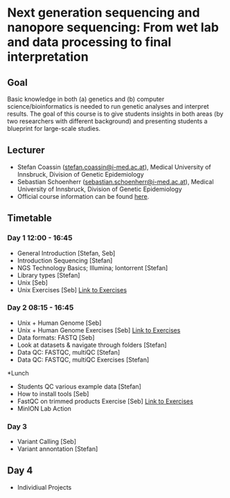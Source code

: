 # Next generation sequencing and nanopore sequencing: From wet lab and data processing to final interpretation

## Goal
Basic knowledge in both (a) genetics and (b) computer science/bioinformatics is needed to run genetic analyses and interpret results. The goal of this course is to give students insights in both areas (by two researchers with different background) and presenting students a blueprint for large-scale studies.  

## Lecturer
- Stefan Coassin (stefan.coassin@i-med.ac.at), Medical University of Innsbruck, Division of Genetic Epidemiology
- Sebastian Schoenherr (sebastian.schoenherr@i-med.ac.at), Medical University of Innsbruck, Division of Genetic Epidemiology
- Official course information can be found [here](https://inside.i-med.ac.at/online/wbLv.wbShowLVDetail?pStpSpNr=857962).

## Timetable

### Day 1 12:00 - 16:45
* General Introduction [Stefan, Seb]
* Introduction Sequencing [Stefan]
* NGS Technology Basics; Illumina; Iontorrent [Stefan]
* Library types [Stefan]
* Unix [Seb]
* Unix Exercises [Seb] [Link to Exercises](https://github.com/seppinho/ngs-class/blob/master/scripts/linux-basics.Rmd)

### Day 2 08:15 - 16:45
* Unix + Human Genome [Seb]
* Unix + Human Genome Exercises [Seb] [Link to Exercises](https://github.com/seppinho/ngs-class/blob/master/scripts/pattern-search.Rmd)
* Data formats: FASTQ [Seb]
* Look at datasets & navigate through folders [Stefan]
* Data QC: FASTQC, multiQC [Stefan]
* Data QC: FASTQC, multiQC Exercises [Stefan]

*Lunch

* Students QC various example data [Stefan]
* How to install tools [Seb]
* FastQC on trimmed products Exercise [Seb] [Link to Exercises](https://github.com/seppinho/ngs-class/blob/master/scripts/trimming.Rmd)
* MinION Lab Action

### Day 3 
* Variant Calling [Seb]
* Variant annontation [Stefan]

## Day 4
* Individiual Projects
